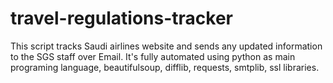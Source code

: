 # travel-regulations-tracker
This script tracks Saudi airlines website and sends any updated information to the SGS staff over Email. 
It's fully automated using python as main programing language, beautifulsoup, difflib, requests, smtplib, ssl libraries.
